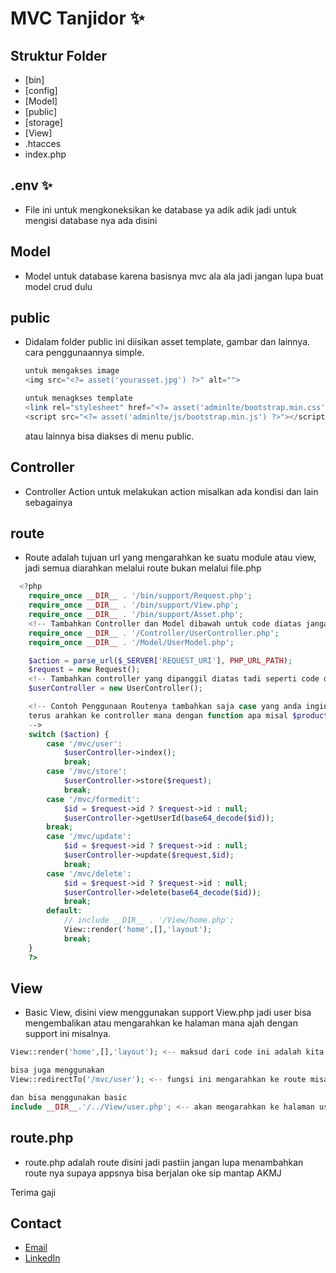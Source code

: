 # MVC Tanjidor ✨

## Struktur Folder
- [bin]
- [config]
- [Model]
- [public]
- [storage]
- [View]
- .htacces
- index.php

## .env ✨
- File ini untuk mengkoneksikan ke database ya adik adik jadi untuk mengisi database nya ada disini
## Model
- Model untuk database karena basisnya mvc ala ala jadi jangan lupa buat model crud dulu
## public
- Didalam folder public ini diisikan asset template, gambar dan lainnya.
  cara penggunaannya simple.
  ```php
  untuk mengakses image
  <img src="<?= asset('yourasset.jpg') ?>" alt="">

  untuk menagkses template
  <link rel="stylesheet" href="<?= asset('adminlte/bootstrap.min.css') ?>">
  <script src="<?= asset('adminlte/js/bootstrap.min.js') ?>"></script>
  
  ```
  atau lainnya bisa diakses di menu public.
## Controller
- Controller Action untuk melakukan action misalkan ada kondisi dan lain sebagainya
## route
- Route adalah tujuan url yang mengarahkan ke suatu module atau view, jadi semua diarahkan melalui route bukan melalui file.php
```php
  <?php
    require_once __DIR__ . '/bin/support/Request.php';
    require_once __DIR__ . '/bin/support/View.php';
    require_once __DIR__ . '/bin/support/Asset.php';
    <!-- Tambahkan Controller dan Model dibawah untuk code diatas jangan diubah atau di oprek karena helpers untuk menjalankan suatu function -->
    require_once __DIR__ . '/Controller/UserController.php';
    require_once __DIR__ . '/Model/UserModel.php';

    $action = parse_url($_SERVER['REQUEST_URI'], PHP_URL_PATH);
    $request = new Request();
    <!-- Tambahkan controller yang dipanggil diatas tadi seperti code dibawah ini -->
    $userController = new UserController();

    <!-- Contoh Penggunaan Routenya tambahkan saja case yang anda ingin buat misalkan case '/yourproject/product' 
    terus arahkan ke controller mana dengan function apa misal $productController->product();
    -->
    switch ($action) {
        case '/mvc/user':
            $userController->index();
            break;
        case '/mvc/store':
            $userController->store($request);
            break;
        case '/mvc/formedit':
            $id = $request->id ? $request->id : null;
            $userController->getUserId(base64_decode($id));
        break;
        case '/mvc/update':
            $id = $request->id ? $request->id : null;
            $userController->update($request,$id);
            break;
        case '/mvc/delete':
            $id = $request->id ? $request->id : null;
            $userController->delete(base64_decode($id));
            break;
        default:
            // include __DIR__ . '/View/home.php';
            View::render('home',[],'layout');
            break;
    }
    ?>
```
## View
- Basic View, disini view menggunakan support View.php jadi user bisa mengembalikan atau mengarahkan ke halaman mana ajah dengan support ini misalnya.
```php
View::render('home',[],'layout'); <-- maksud dari code ini adalah kita mengarahkan kehalaman home, [] <-- tidak membawa parameter, 'layout' <-- jika memisahkan navbar dengan content

bisa juga menggunakan
View::redirectTo('/mvc/user'); <-- fungsi ini mengarahkan ke route misalkan /mvc/product <-- akan mengarahkan ke route product

dan bisa menggunakan basic
include __DIR__.'/../View/user.php'; <-- akan mengarahkan ke halaman user yang berada pada folder View;
```
## route.php
- route.php adalah route disini jadi pastiin jangan lupa menambahkan route nya supaya appsnya bisa berjalan oke sip mantap AKMJ

Terima gaji
## Contact

- [Email](mailto:fadliazkaprayogi1@gmail.com)
- [LinkedIn](https://www.linkedin.com/in/fadli-azka-prayogi-523879176/)
